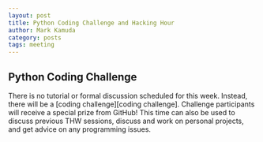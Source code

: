 ```yaml
---
layout: post
title: Python Coding Challenge and Hacking Hour
author: Mark Kamuda
category: posts
tags: meeting
---
```


## Python Coding Challenge

There is no tutorial or formal discussion scheduled for this week. Instead, there will be a [coding challenge][coding challenge]. Challenge participants will receive a special prize from GitHub! This time can also be used to discuss previous THW sessions, discuss and work on personal projects, and get advice on any programming issues.

[ml_presentation]: http://pythonchallenge.com
